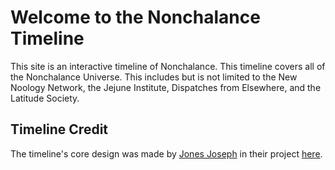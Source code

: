 # Welcome to the Nonchalance Timeline

This site is an interactive timeline of Nonchalance. This timeline covers all of the Nonchalance Universe. This includes but is not limited to the New Noology Network, the Jejune Institute, Dispatches from Elsewhere, and the Latitude Society.

## Timeline Credit

The timeline's core design was made by [Jones Joseph](https://codepen.io/jo_Geek) in their project [here](https://codepen.io/jo_Geek/pen/NLoGZZ).